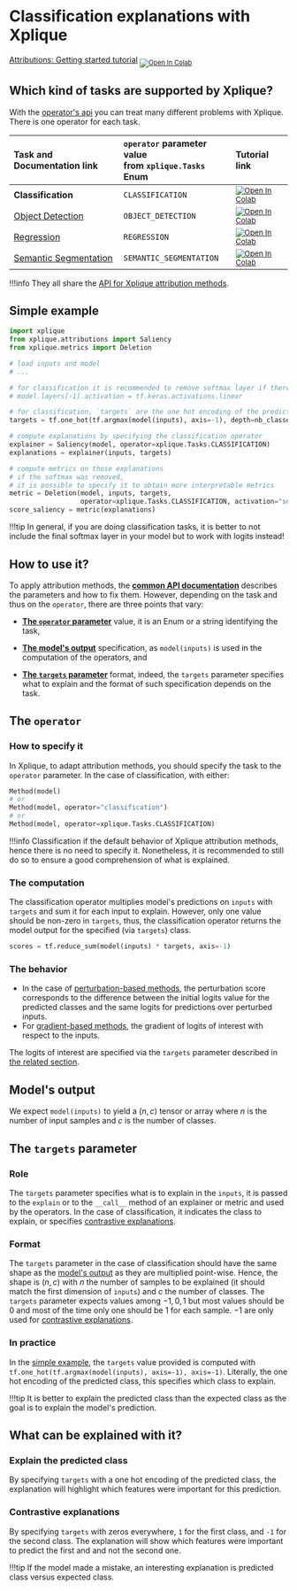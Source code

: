 # Classification explanations with Xplique

[Attributions: Getting started tutorial](https://colab.research.google.com/drive/1XproaVxXjO9nrBSyyy7BuKJ1vy21iHs2) <sub> [![Open In Colab](https://colab.research.google.com/assets/colab-badge.svg)](https://colab.research.google.com/drive/1XproaVxXjO9nrBSyyy7BuKJ1vy21iHs2) </sub>





## Which kind of tasks are supported by Xplique?

With the [operator's api](../api/attributions/operator) you can treat many different problems with Xplique. There is one operator for each task.

| Task and Documentation link                        | `operator` parameter value <br/> from `xplique.Tasks` Enum  | Tutorial link |
| :------------------------------------------------- | :---------------------------------------------------------- | :------------ |
| **Classification**                                 | `CLASSIFICATION`        | <sub> [![Open In Colab](https://colab.research.google.com/assets/colab-badge.svg)](https://colab.research.google.com/drive/1XproaVxXjO9nrBSyyy7BuKJ1vy21iHs2) </sub> |
| [Object Detection](../object_detection/)           | `OBJECT_DETECTION`      | <sub> [![Open In Colab](https://colab.research.google.com/assets/colab-badge.svg)](https://colab.research.google.com/drive/1X3Yq7BduMKqTA0XEheoVIpOo3IvOrzWL) </sub> |
| [Regression](../regression/)                       | `REGRESSION`            | <sub> [![Open In Colab](https://colab.research.google.com/assets/colab-badge.svg)](https://colab.research.google.com/drive/1pjDJmAa9oeSquYtbYh6tksU6eTmObIcq) </sub> |
| [Semantic Segmentation](../semantic_segmentation/) | `SEMANTIC_SEGMENTATION` | <sub> [![Open In Colab](https://colab.research.google.com/assets/colab-badge.svg)](https://colab.research.google.com/drive/1AHg7KO1fCOX5nZLGZfxkZ2-DLPPdSfbX) </sub> |

!!!info
    They all share the [API for Xplique attribution methods](../api_attributions/).





## Simple example

```python
import xplique
from xplique.attributions import Saliency
from xplique.metrics import Deletion

# load inputs and model
# ...

# for classification it is recommended to remove softmax layer if there is one
# model.layers[-1].activation = tf.keras.activations.linear

# for classification, `targets` are the one hot encoding of the predicted class
targets = tf.one_hot(tf.argmax(model(inputs), axis=-1), depth=nb_classes, axis=-1)

# compute explanations by specifying the classification operator
explainer = Saliency(model, operator=xplique.Tasks.CLASSIFICATION)
explanations = explainer(inputs, targets)

# compute metrics on those explanations
# if the softmax was removed,
# it is possible to specify it to obtain more interpretable metrics
metric = Deletion(model, inputs, targets,
                  operator=xplique.Tasks.CLASSIFICATION, activation="softmax")
score_saliency = metric(explanations)
```

!!!tip
    In general, if you are doing classification tasks, it is better to not include the final softmax layer in your model but to work with logits instead!





## How to use it?

To apply attribution methods, the [**common API documentation**](../api_attributions/) describes the parameters and how to fix them. However, depending on the task and thus on the `operator`, there are three points that vary:

- **[The `operator` parameter](#the-operator)** value, it is an Enum or a string identifying the task,

- **[The model's output](#models-output)** specification, as `model(inputs)` is used in the computation of the operators, and

- **[The `targets` parameter](#the-targets-parameter)** format, indeed, the `targets` parameter specifies what to explain and the format of such specification depends on the task.





## The `operator` ##

### How to specify it

In Xplique, to adapt attribution methods, you should specify the task to the `operator` parameter. In the case of classification, with either:
```python
Method(model)
# or
Method(model, operator="classification")
# or
Method(model, operator=xplique.Tasks.CLASSIFICATION)
```

!!!info
    Classification if the default behavior of Xplique attribution methods, hence there is no need to specify it. Nonetheless, it is recommended to still do so to ensure a good comprehension of what is explained.



### The computation

The classification operator multiplies model's predictions on `inputs` with `targets` and sum it for each input to explain. However, only one value should be non-zero in `targets`, thus, the classification operator returns the model output for the specified (via `targets`) class.
```python
scores = tf.reduce_sum(model(inputs) * targets, axis=-1)
```



### The behavior

- In the case of [perturbation-based methods](../api_attributions/#gradient-based-approaches), the perturbation score corresponds to the difference between the initial logits value for the predicted classes and the same logits for predictions over perturbed inputs.
- For [gradient-based methods](../api_attributions/#perturbation-based-approaches), the gradient of logits of interest with respect to the inputs.

The logits of interest are specified via the `targets` parameter described in [the related section](#the-targets-parameter).





## Model's output ##

We expect `model(inputs)` to yield a $(n, c)$ tensor or array where $n$ is the number of input samples and $c$ is the number of classes. 





## The `targets` parameter ##

### Role

The `targets` parameter specifies what is to explain in the `inputs`, it is passed to the `explain` or to the `__call__` method of an explainer or metric and used by the operators. In the case of classification, it indicates the class to explain, or specifies [contrastive explanations](#contrastive-explanations).



### Format

The `targets` parameter in the case of classification should have the same shape as the [model's output](#models-output) as they are multiplied point-wise. Hence, the shape is $(n, c)$ with $n$ the number of samples to be explained (it should match the first dimension of `inputs`) and $c$ the number of classes. The `targets` parameter expects values among ${-1, 0, 1}$ but most values should be $0$ and most of the time only one should be $1$ for each sample. $-1$ are only used for [contrastive explanations](#contrastive-explanations).



### In practice

In the [simple example](#simple-example), the `targets` value provided is computed with `tf.one_hot(tf.argmax(model(inputs), axis=-1), axis=-1)`. Literally, the one hot encoding of the predicted class, this specifies which class to explain.

!!!tip
    It is better to explain the predicted class than the expected class as the goal is to explain the model's prediction.





## What can be explained with it? ##

### Explain the predicted class ###

By specifying `targets` with a one hot encoding of the predicted class, the explanation will highlight which features were important for this prediction.



### Contrastive explanations ###

By specifying `targets` with zeros everywhere, `1` for the first class, and `-1` for the second class. The explanation will show which features were important to predict the first and and not the second one.

!!!tip
    If the model made a mistake, an interesting explanation is predicted class versus expected class.